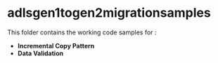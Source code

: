 # adlsgen1togen2migrationsamples
This folder contains the working code samples for :
  * **Incremental Copy Pattern**
  * **Data Validation**

